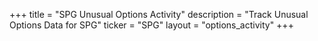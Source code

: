 +++
title = "SPG Unusual Options Activity"
description = "Track Unusual Options Data for SPG"
ticker = "SPG"
layout = "options_activity"
+++

